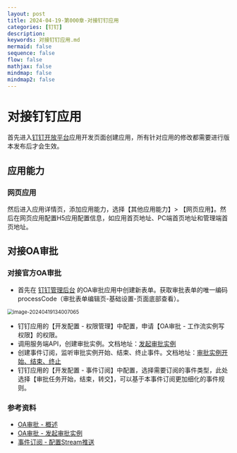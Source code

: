 ```yaml
---
layout: post
title: 2024-04-19-第000章-对接钉钉应用
categories: [钉钉]
description: 
keywords: 对接钉钉应用.md
mermaid: false
sequence: false
flow: false
mathjax: false
mindmap: false
mindmap2: false
---
```

# 对接钉钉应用

首先进入[钉钉开放平台](https://open-dev.dingtalk.com/fe/app#/corp/app)应用开发页面创建应用，所有针对应用的修改都需要进行版本发布后才会生效。



## 应用能力

### 网页应用

然后进入应用详情页，添加应用能力，选择【其他应用能力】> 【网页应用】。然后在网页应用配置H5应用配置信息，如应用首页地址、PC端首页地址和管理端首页地址。



## 对接OA审批

### 对接官方OA审批

- 首先在 [钉钉管理后台](https://oa.dingtalk.com/index.htm#/welcome) 的OA审批应用中创建新表单。获取审批表单的唯一编码processCode（审批表单编辑页-基础设置-页面底部查看）。

<img src="https://www.xubighead.top/api/oss/img/V48nlyGO.png" alt="image-20240419134007065" style="zoom:80%;" />



- 钉钉应用的【开发配置 - 权限管理】中配置，申请【OA审批 - 工作流实例写权限】的权限。
- 调用服务端API，创建审批实例。文档地址：[发起审批实例](https://open.dingtalk.com/document/orgapp/create-an-approval-instance)
- 创建事件订阅，监听审批实例开始、结束、终止事件。文档地址：[审批实例开始、结束、终止](https://open.dingtalk.com/document/orgapp/event-bpms-instance-change)
- 钉钉应用的【开发配置 - 事件订阅】中配置，选择需要订阅的事件类型，此处选择【审批任务开始，结束，转交】，可以基于本事件订阅更加细化的事件规则。



### 参考资料

- [OA审批 - 概述](https://open.dingtalk.com/document/orgapp/workflow-overview)
- [OA审批 - 发起审批实例](https://open.dingtalk.com/document/orgapp/create-an-approval-instance)
- [事件订阅 - 配置Stream推送](https://open.dingtalk.com/document/orgapp/stream)
